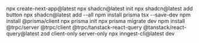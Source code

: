  npx create-next-app@latest
npx shadcn@latest init
npx shadcn@latest add button
npx shadcn@latest add --all
npm install prisma tsx --save-dev
npm install @prisma/client
npx prisma init
npx prisma migrate dev
npm install @trpc/server @trpc/client @trpc/tanstack-react-query @tanstack/react-query@latest zod client-only server-only
npx inngest-cli@latest dev